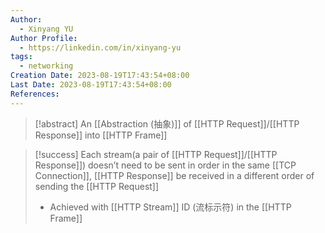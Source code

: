 ```yaml
---
Author:
  - Xinyang YU
Author Profile:
  - https://linkedin.com/in/xinyang-yu
tags:
  - networking
Creation Date: 2023-08-19T17:43:54+08:00
Last Date: 2023-08-19T17:43:54+08:00
References:
---
```

>[!abstract] An [[Abstraction (抽象)]] of [[HTTP Request]]/[[HTTP Response]] into [[HTTP Frame]]


>[!success] Each stream(a pair of [[HTTP Request]]/[[HTTP Response]]) doesn’t need to be sent in order in the same [[TCP Connection]], [[HTTP Response]] be received in a different order of sending the [[HTTP Request]]
>- Achieved with [[HTTP Stream]] ID (流标示符) in the [[HTTP Frame]]
>